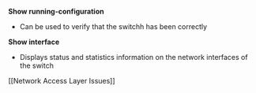 **Show running-configuration**
- Can be used to verify that the switchh has been correctly 

**Show interface**
- Displays status and statistics information on the network interfaces of the switch

[[Network Access Layer Issues]]
